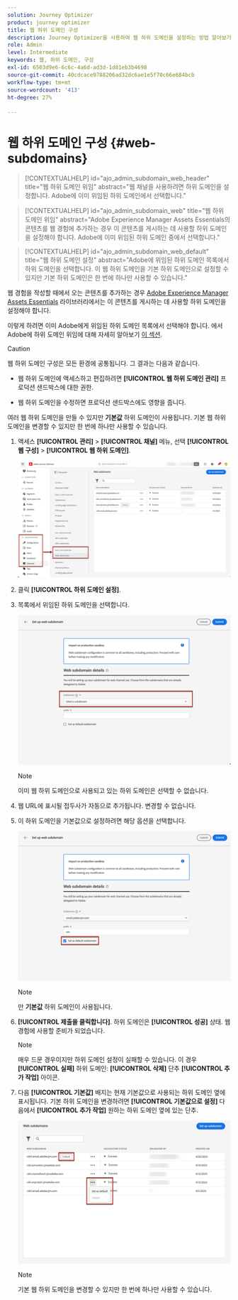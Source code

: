 ```yaml
---
solution: Journey Optimizer
product: journey optimizer
title: 웹 하위 도메인 구성
description: Journey Optimizer을 사용하여 웹 하위 도메인을 설정하는 방법 알아보기
role: Admin
level: Intermediate
keywords: 웹, 하위 도메인, 구성
exl-id: 6503d9e6-6c6c-4a6d-ad3d-1d81eb3b4698
source-git-commit: 40cdcace9788206ad32dc6ae1e5f70c66e684bcb
workflow-type: tm+mt
source-wordcount: '413'
ht-degree: 27%

---
```


# 웹 하위 도메인 구성 {#web-subdomains}

>[!CONTEXTUALHELP]
>id="ajo_admin_subdomain_web_header"
>title="웹 하위 도메인 위임"
>abstract="웹 채널을 사용하려면 하위 도메인을 설정합니다. Adobe에 이미 위임된 하위 도메인에서 선택합니다."

>[!CONTEXTUALHELP]
>id="ajo_admin_subdomain_web"
>title="웹 하위 도메인 위임"
>abstract="Adobe Experience Manager Assets Essentials의 콘텐츠를 웹 경험에 추가하는 경우 이 콘텐츠를 게시하는 데 사용할 하위 도메인을 설정해야 합니다. Adobe에 이미 위임된 하위 도메인 중에서 선택합니다."

>[!CONTEXTUALHELP]
>id="ajo_admin_subdomain_web_default"
>title="웹 하위 도메인 설정"
>abstract="Adobe에 위임된 하위 도메인 목록에서 하위 도메인을 선택합니다. 이 웹 하위 도메인을 기본 하위 도메인으로 설정할 수 있지만 기본 하위 도메인은 한 번에 하나만 사용할 수 있습니다."

웹 경험을 작성할 때에서 오는 콘텐츠를 추가하는 경우 [Adobe Experience Manager Assets Essentials](../email/assets-essentials.md) 라이브러리에서는 이 콘텐츠를 게시하는 데 사용할 하위 도메인을 설정해야 합니다.

이렇게 하려면 이미 Adobe에게 위임된 하위 도메인 목록에서 선택해야 합니다. 에서 Adobe에 하위 도메인 위임에 대해 자세히 알아보기 [이 섹션](../configuration/delegate-subdomain.md).

>[!CAUTION]
>
>웹 하위 도메인 구성은 모든 환경에 공통됩니다. 그 결과는 다음과 같습니다.
>
>* 웹 하위 도메인에 액세스하고 편집하려면 **[!UICONTROL 웹 하위 도메인 관리]** 프로덕션 샌드박스에 대한 권한.
>
> * 웹 하위 도메인을 수정하면 프로덕션 샌드박스에도 영향을 줍니다.


여러 웹 하위 도메인을 만들 수 있지만 **기본값** 하위 도메인이 사용됩니다. 기본 웹 하위 도메인을 변경할 수 있지만 한 번에 하나만 사용할 수 있습니다.

1. 액세스 **[!UICONTROL 관리]** > **[!UICONTROL 채널]** 메뉴, 선택 **[!UICONTROL 웹 구성]** > **[!UICONTROL 웹 하위 도메인]**.

   ![](assets/web-access-subdomains.png)

1. 클릭 **[!UICONTROL 하위 도메인 설정]**.

1. 목록에서 위임된 하위 도메인을 선택합니다.

   ![](assets/web-subdomain-details.png)

   >[!NOTE]
   >
   >이미 웹 하위 도메인으로 사용되고 있는 하위 도메인은 선택할 수 없습니다.

1. 웹 URL에 표시될 접두사가 자동으로 추가됩니다. 변경할 수 없습니다.

1. 이 하위 도메인을 기본값으로 설정하려면 해당 옵션을 선택합니다.

   ![](assets/web-subdomain-details-default.png)

   >[!NOTE]
   >
   >만 **기본값** 하위 도메인이 사용됩니다.

1. **[!UICONTROL 제출을 클릭합니다]**. 하위 도메인은 **[!UICONTROL 성공]** 상태. 웹 경험에 사용할 준비가 되었습니다.

   >[!NOTE]
   >
   >매우 드문 경우이지만 하위 도메인 설정이 실패할 수 있습니다. 이 경우 **[!UICONTROL 실패]** 하위 도메인: **[!UICONTROL 삭제]** 단추 **[!UICONTROL 추가 작업]** 아이콘.

1. 다음 **[!UICONTROL 기본값]** 배지는 현재 기본값으로 사용되는 하위 도메인 옆에 표시됩니다. 기본 하위 도메인을 변경하려면 **[!UICONTROL 기본값으로 설정]** 다음에서 **[!UICONTROL 추가 작업]** 원하는 하위 도메인 옆에 있는 단추.

   ![](assets/web-subdomain-default.png)

   >[!NOTE]
   >
   >기본 웹 하위 도메인을 변경할 수 있지만 한 번에 하나만 사용할 수 있습니다.

   <!--Only a subdomain with the **[!UICONTROL Success]** status can be set as default.

    You cannot delete a subdomain with the **[!UICONTROL Processing]** status.-->
